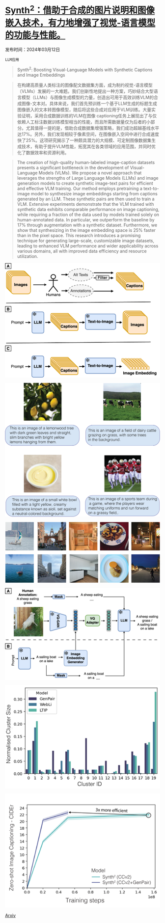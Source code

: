 # [Synth$^2$：借助于合成的图片说明和图像嵌入技术，有力地增强了视觉-语言模型的功能与性能。](https://arxiv.org/abs/2403.07750)

发布时间：2024年03月12日

`LLM应用`

> Synth$^2$: Boosting Visual-Language Models with Synthetic Captions and Image Embeddings

> 在构建高质量人类标注的图像配文数据集方面，成为制约视觉-语言模型（VLMs）发展的一大难题。我们创新性地提出一种方案，巧妙结合大型语言模型（LLMs）与图像生成模型的力量，创造出可用于高效训练VLM的合成图像-文本对。具体来说，我们首先预训练一个基于LLM生成的标题生成图像嵌入的文本转图像模型，随后将这些合成对应用于VLM训练。大量实验证明，采用合成数据训练的VLM在图像 captioning任务上展现出了与仅依赖人工标注数据训练模型相当的性能，而且所需数据量仅为后者的小部分。尤其值得一提的是，借助合成数据集增强策略，我们成功超越基线水平达17%。另外，我们发现相较于像素空间，在图像嵌入空间中进行合成速度快了25%。这项研究揭示了一种颇具潜力的大规模、可定制图像数据集生成技术，有助于提升VLM性能，拓宽其在各类领域的应用范围，并同时优化了数据效率和资源利用。

> The creation of high-quality human-labeled image-caption datasets presents a significant bottleneck in the development of Visual-Language Models (VLMs). We propose a novel approach that leverages the strengths of Large Language Models (LLMs) and image generation models to create synthetic image-text pairs for efficient and effective VLM training. Our method employs pretraining a text-to-image model to synthesize image embeddings starting from captions generated by an LLM. These synthetic pairs are then used to train a VLM. Extensive experiments demonstrate that the VLM trained with synthetic data exhibits comparable performance on image captioning, while requiring a fraction of the data used by models trained solely on human-annotated data. In particular, we outperform the baseline by 17% through augmentation with a synthetic dataset. Furthermore, we show that synthesizing in the image embedding space is 25% faster than in the pixel space. This research introduces a promising technique for generating large-scale, customizable image datasets, leading to enhanced VLM performance and wider applicability across various domains, all with improved data efficiency and resource utilization.

![Synth$^2$：借助于合成的图片说明和图像嵌入技术，有力地增强了视觉-语言模型的功能与性能。](../../../paper_images/2403.07750/figure1.png)

![Synth$^2$：借助于合成的图片说明和图像嵌入技术，有力地增强了视觉-语言模型的功能与性能。](../../../paper_images/2403.07750/prompt.png)

![Synth$^2$：借助于合成的图片说明和图像嵌入技术，有力地增强了视觉-语言模型的功能与性能。](../../../paper_images/2403.07750/gen_images.png)

![Synth$^2$：借助于合成的图片说明和图像嵌入技术，有力地增强了视觉-语言模型的功能与性能。](../../../paper_images/2403.07750/mainfig.png)

![Synth$^2$：借助于合成的图片说明和图像嵌入技术，有力地增强了视觉-语言模型的功能与性能。](../../../paper_images/2403.07750/hist_diversity.png)

![Synth$^2$：借助于合成的图片说明和图像嵌入技术，有力地增强了视觉-语言模型的功能与性能。](../../../paper_images/2403.07750/figure4.png)

[Arxiv](https://arxiv.org/abs/2403.07750)